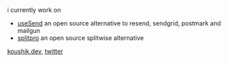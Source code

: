 i currently work on
-  [useSend](https://usesend.com) an open source alternative to resend, sendgrid, postmark and mailgun
-  [splitpro](https://splitpro.app) an open source splitwise alternative 
  
[koushik.dev](https://koushik.dev), [twitter](https://x.com/KM_Koushik_)
